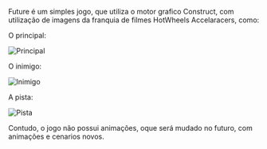 Future é um simples jogo, que utiliza o motor grafico Construct, com utilização de imagens da franquia de filmes HotWheels Accelaracers, como:

O principal:

![Principal](https://github.com/user-attachments/assets/8c1c9a10-2d03-4b29-9941-8ede9fc8dcaa)

O inimigo:

![Inimigo](https://github.com/user-attachments/assets/193a90d9-c4fe-49d8-a028-8776d726226b)

A pista:


![Pista](https://github.com/user-attachments/assets/9b4a3c99-00b4-4aea-91f2-50e45a8f2c15)


Contudo, o jogo não possui animações, oque será mudado no futuro, com animações e cenarios novos.

